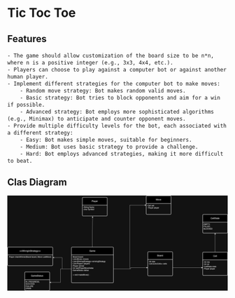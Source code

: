 # Tic Toc Toe

## Features
    - The game should allow customization of the board size to be n*n, where n is a positive integer (e.g., 3x3, 4x4, etc.).
    - Players can choose to play against a computer bot or against another human player.
    - Implement different strategies for the computer bot to make moves:
        - Random move strategy: Bot makes random valid moves.
        - Basic strategy: Bot tries to block opponents and aim for a win if possible.
        - Advanced strategy: Bot employs more sophisticated algorithms (e.g., Minimax) to anticipate and counter opponent moves.
    - Provide multiple difficulty levels for the bot, each associated with a different strategy:
        - Easy: Bot makes simple moves, suitable for beginners.
        - Medium: Bot uses basic strategy to provide a challenge.
        - Hard: Bot employs advanced strategies, making it more difficult to beat.
## Clas Diagram

![Class Entity Diagram](Tic-Tac-Toe.png)